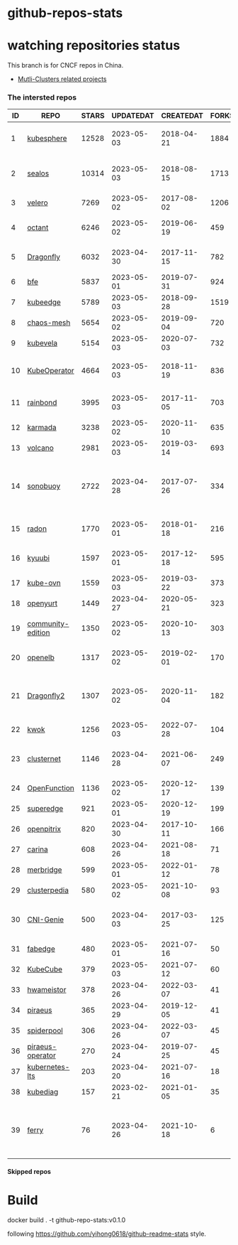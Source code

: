 # github-repos-stats

# watching repositories status

This branch is for CNCF repos in China.
- [Mutli-Clusters related projects](https://github.com/pacoxu/github-repos-stats/tree/multi-clusters)


<!--START_SECTION:github_repos-->
### The intersted repos
| ID |                                   REPO                                   | STARS | UPDATEDAT  | CREATEDAT  | FORKSCOUNT |                                                                                                       DESCRIPTIONS                                                                                                       |
|----|--------------------------------------------------------------------------|-------|------------|------------|------------|--------------------------------------------------------------------------------------------------------------------------------------------------------------------------------------------------------------------------|
|  1 | [kubesphere](https://github.com/kubesphere/kubesphere)                   | 12528 | 2023-05-03 | 2018-04-21 |       1884 | The container platform tailored for Kubernetes multi-cloud, datacenter, and edge management ⎈ 🖥 ☁️                                                                                                                       |
|  2 | [sealos](https://github.com/labring/sealos)                              | 10314 | 2023-05-03 | 2018-08-15 |       1713 | Sealos is a Kubernetes distribution, a general-purpose Cloud Operating System designed for managing cloud-native applications. Demo: https://cloud.sealos.io                                                             |
|  3 | [velero](https://github.com/vmware-tanzu/velero)                         |  7269 | 2023-05-02 | 2017-08-02 |       1206 | Backup and migrate Kubernetes applications and their persistent volumes                                                                                                                                                  |
|  4 | [octant](https://github.com/vmware-archive/octant)                       |  6246 | 2023-05-02 | 2019-06-19 |        459 | Highly extensible platform for developers to better understand the complexity of Kubernetes clusters.                                                                                                                    |
|  5 | [Dragonfly](https://github.com/dragonflyoss/Dragonfly)                   |  6032 | 2023-04-30 | 2017-11-15 |        782 | This repository has be archived and moved to the new repository https://github.com/dragonflyoss/Dragonfly2.                                                                                                              |
|  6 | [bfe](https://github.com/bfenetworks/bfe)                                |  5837 | 2023-05-01 | 2019-07-31 |        924 | A modern layer 7 load balancer from baidu                                                                                                                                                                                |
|  7 | [kubeedge](https://github.com/kubeedge/kubeedge)                         |  5789 | 2023-05-03 | 2018-09-28 |       1519 | Kubernetes Native Edge Computing Framework (project under CNCF)                                                                                                                                                          |
|  8 | [chaos-mesh](https://github.com/chaos-mesh/chaos-mesh)                   |  5654 | 2023-05-02 | 2019-09-04 |        720 | A Chaos Engineering Platform for Kubernetes.                                                                                                                                                                             |
|  9 | [kubevela](https://github.com/kubevela/kubevela)                         |  5154 | 2023-05-03 | 2020-07-03 |        732 | The Modern Application Platform.                                                                                                                                                                                         |
| 10 | [KubeOperator](https://github.com/KubeOperator/KubeOperator)             |  4664 | 2023-05-03 | 2018-11-19 |        836 | KubeOperator 是一个开源的轻量级 Kubernetes 发行版，专注于帮助企业规划、部署和运营生产级别的 K8s 集群。                                                                                                                   |
| 11 | [rainbond](https://github.com/goodrain/rainbond)                         |  3995 | 2023-05-03 | 2017-11-05 |        703 | Cloud native multi cloud application management platform that make application management and delivery easier                                                                                                            |
| 12 | [karmada](https://github.com/karmada-io/karmada)                         |  3238 | 2023-05-02 | 2020-11-10 |        635 | Open, Multi-Cloud, Multi-Cluster Kubernetes Orchestration                                                                                                                                                                |
| 13 | [volcano](https://github.com/volcano-sh/volcano)                         |  2981 | 2023-05-03 | 2019-03-14 |        693 | A Cloud Native Batch System (Project under CNCF)                                                                                                                                                                         |
| 14 | [sonobuoy](https://github.com/vmware-tanzu/sonobuoy)                     |  2722 | 2023-04-28 | 2017-07-26 |        334 | Sonobuoy is a diagnostic tool that makes it easier to understand the state of a Kubernetes cluster by running a set of Kubernetes conformance tests and other plugins in an accessible and non-destructive manner.       |
| 15 | [radon](https://github.com/radondb/radon)                                |  1770 | 2023-05-01 | 2018-01-18 |        216 | RadonDB is an open source, cloud-native MySQL database for building global, scalable cloud services                                                                                                                      |
| 16 | [kyuubi](https://github.com/apache/kyuubi)                               |  1597 | 2023-05-01 | 2017-12-18 |        595 | Apache Kyuubi is a distributed and multi-tenant gateway to provide serverless SQL on data warehouses and lakehouses.                                                                                                     |
| 17 | [kube-ovn](https://github.com/kubeovn/kube-ovn)                          |  1559 | 2023-05-03 | 2019-03-22 |        373 | A Bridge between SDN and Cloud Native (Project under CNCF)                                                                                                                                                               |
| 18 | [openyurt](https://github.com/openyurtio/openyurt)                       |  1449 | 2023-04-27 | 2020-05-21 |        323 | OpenYurt - Extending your native Kubernetes to edge(project under CNCF)                                                                                                                                                  |
| 19 | [community-edition](https://github.com/vmware-tanzu/community-edition)   |  1350 | 2023-05-02 | 2020-10-13 |        303 | VMware Tanzu Community Edition is no longer an actively maintained project. Code is available for historical purposes only.                                                                                              |
| 20 | [openelb](https://github.com/openelb/openelb)                            |  1317 | 2023-05-02 | 2019-02-01 |        170 | Load Balancer Implementation for Kubernetes in Bare-Metal, Edge, and Virtualization                                                                                                                                      |
| 21 | [Dragonfly2](https://github.com/dragonflyoss/Dragonfly2)                 |  1307 | 2023-05-02 | 2020-11-04 |        182 | Dragonfly is an open source P2P-based file distribution and image acceleration system. It is hosted by the Cloud Native Computing Foundation (CNCF) as an Incubating Level Project.                                      |
| 22 | [kwok](https://github.com/kubernetes-sigs/kwok)                          |  1256 | 2023-05-03 | 2022-07-28 |        104 | Kubernetes WithOut Kubelet -  Simulates thousands of Nodes and Clusters.                                                                                                                                                 |
| 23 | [clusternet](https://github.com/clusternet/clusternet)                   |  1146 | 2023-04-28 | 2021-06-07 |        249 | [CNCF Sandbox Project] Managing your Kubernetes clusters (including public, private, edge, etc.) as easily as visiting the Internet ⎈                                                                                    |
| 24 | [OpenFunction](https://github.com/OpenFunction/OpenFunction)             |  1136 | 2023-05-02 | 2020-12-17 |        139 | Cloud Native Function-as-a-Service Platform (CNCF Sandbox Project)                                                                                                                                                       |
| 25 | [superedge](https://github.com/superedge/superedge)                      |   921 | 2023-05-01 | 2020-12-19 |        199 | An edge-native container management system for edge computing                                                                                                                                                            |
| 26 | [openpitrix](https://github.com/openpitrix/openpitrix)                   |   820 | 2023-04-30 | 2017-10-11 |        166 | Application Management Platform on Multi-Cloud Environment                                                                                                                                                               |
| 27 | [carina](https://github.com/carina-io/carina)                            |   608 | 2023-04-26 | 2021-08-18 |         71 | Carina: an high performance and ops-free local storage for kubernetes                                                                                                                                                    |
| 28 | [merbridge](https://github.com/merbridge/merbridge)                      |   599 | 2023-05-01 | 2022-01-12 |         78 | Use eBPF to speed up your Service Mesh like crossing an Einstein-Rosen Bridge.                                                                                                                                           |
| 29 | [clusterpedia](https://github.com/clusterpedia-io/clusterpedia)          |   580 | 2023-05-02 | 2021-10-08 |         93 | The Encyclopedia of Kubernetes clusters                                                                                                                                                                                  |
| 30 | [CNI-Genie](https://github.com/cni-genie/CNI-Genie)                      |   500 | 2023-04-03 | 2017-03-25 |        125 | CNI-Genie for choosing pod network of your choice during deployment time. Supported pod networks - Calico, Flannel, Romana, Weave                                                                                        |
| 31 | [fabedge](https://github.com/FabEdge/fabedge)                            |   480 | 2023-05-01 | 2021-07-16 |         50 | Secure Edge Networking Solution Based On Kubernetes                                                                                                                                                                      |
| 32 | [KubeCube](https://github.com/kubecube-io/KubeCube)                      |   379 | 2023-05-03 | 2021-07-12 |         60 | KubeCube is an open source enterprise-level container platform                                                                                                                                                           |
| 33 | [hwameistor](https://github.com/hwameistor/hwameistor)                   |   378 | 2023-04-26 | 2022-03-07 |         41 | Hwameistor is an HA local storage system for cloud-native stateful workloads.                                                                                                                                            |
| 34 | [piraeus](https://github.com/piraeusdatastore/piraeus)                   |   365 | 2023-04-29 | 2019-12-05 |         41 | High Available Datastore for Kubernetes                                                                                                                                                                                  |
| 35 | [spiderpool](https://github.com/spidernet-io/spiderpool)                 |   306 | 2023-04-26 | 2022-03-07 |         45 | spiderpool: Kubernetes IPAM for underlay network                                                                                                                                                                         |
| 36 | [piraeus-operator](https://github.com/piraeusdatastore/piraeus-operator) |   270 | 2023-04-24 | 2019-07-25 |         45 | The Piraeus Operator manages LINSTOR clusters in Kubernetes.                                                                                                                                                             |
| 37 | [kubernetes-lts](https://github.com/klts-io/kubernetes-lts)              |   203 | 2023-04-20 | 2021-07-16 |         18 | Kubernetes LTS(long term support)                                                                                                                                                                                        |
| 38 | [kubediag](https://github.com/kubediag/kubediag)                         |   157 | 2023-02-21 | 2021-01-05 |         35 | Problem diagnosis and operation orchestration for Kubernetes                                                                                                                                                             |
| 39 | [ferry](https://github.com/ferryproxy/ferry)                             |    76 | 2023-04-26 | 2021-10-18 |          6 | Ferry is a Kubernetes multi-cluster communication component that eliminates communication differences between clusters as if they were in a single cluster, regardless of the network environment those clusters are in. |



#### Skipped repos
<!--END_SECTION:github_repos-->

# Build

docker build . -t github-repo-stats:v0.1.0

following https://github.com/yihong0618/github-readme-stats style.

